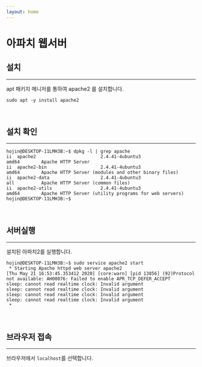 ```yaml
---
layout: home
---
```


# 아파치 웹서버

## 설치
---
apt 패키지 메니저를 통하여 apache2 를 설치합니다.

```console
sudo apt -y install apache2
```

<br>

## 설치 확인
---

```console
hojin@DESKTOP-11LMH3B:~$ dpkg -l | grep apache
ii  apache2                        2.4.41-4ubuntu3                   amd64        Apache HTTP Server
ii  apache2-bin                    2.4.41-4ubuntu3                   amd64        Apache HTTP Server (modules and other binary files)
ii  apache2-data                   2.4.41-4ubuntu3                   all          Apache HTTP Server (common files)
ii  apache2-utils                  2.4.41-4ubuntu3                   amd64        Apache HTTP Server (utility programs for web servers)
hojin@DESKTOP-11LMH3B:~$
```

<br>

## 서버실행
---
설치된 아파치2를 실행합니다.

```console
hojin@DESKTOP-11LMH3B:~$ sudo service apache2 start
 * Starting Apache httpd web server apache2                                                                             [Thu May 21 16:53:45.353412 2020] [core:warn] [pid 13856] (92)Protocol not available: AH00076: Failed to enable APR_TCP_DEFER_ACCEPT
sleep: cannot read realtime clock: Invalid argument
sleep: cannot read realtime clock: Invalid argument
sleep: cannot read realtime clock: Invalid argument
sleep: cannot read realtime clock: Invalid argument
 *
```

<br>

## 브라우저 접속
---
브라우저에서 `localhost`를 선택합니다.


